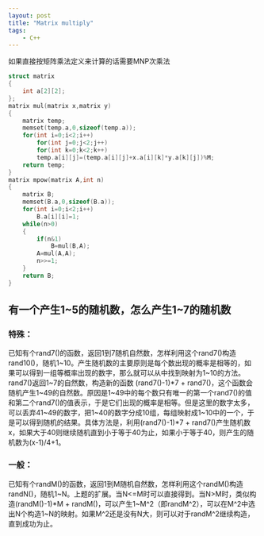 ```yaml
---
layout: post
title: "Matrix multiply"
tags: 
	- C++
---
```

如果直接按矩阵乘法定义来计算的话需要MNP次乘法

```c
struct matrix
{
    int a[2][2];
};
matrix mul(matrix x,matrix y)
{
    matrix temp;
    memset(temp.a,0,sizeof(temp.a));
    for(int i=0;i<2;i++)
        for(int j=0;j<2;j++)
        for(int k=0;k<2;k++)
        temp.a[i][j]=(temp.a[i][j]+x.a[i][k]*y.a[k][j])%M;
    return temp;
}
matrix mpow(matrix A,int n)
{
    matrix B;
    memset(B.a,0,sizeof(B.a));
    for(int i=0;i<2;i++)
        B.a[i][i]=1;
    while(n>0)
    {
        if(n&1)
            B=mul(B,A);
        A=mul(A,A);
        n>>=1;
    }
    return B;
}
```

<!--more--> 

## 有一个产生1~5的随机数，怎么产生1~7的随机数

### 特殊：

已知有个rand7()的函数，返回1到7随机自然数，怎样利用这个rand7()构造rand10()，随机1~10。产生随机数的主要原则是每个数出现的概率是相等的，如果可以得到一组等概率出现的数字，那么就可以从中找到映射为1~10的方法。rand7()返回1~7的自然数，构造新的函数 (rand7()-1)*7 + rand7()，这个函数会随机产生1~49的自然数。原因是1~49中的每个数只有唯一的第一个rand7()的值和第二个rand7()的值表示，于是它们出现的概率是相等。但是这里的数字太多，可以丢弃41~49的数字，把1~40的数字分成10组，每组映射成1~10中的一个，于是可以得到随机的结果。具体方法是，利用(rand7()-1)*7 + rand7()产生随机数x，如果大于40则继续随机直到小于等于40为止，如果小于等于40，则产生的随机数为(x-1)/4+1。

### 一般：

已知有个randM()的函数，返回1到M随机自然数，怎样利用这个randM()构造randN()，随机1~N。上题的扩展。当N<=M时可以直接得到。当N>M时，类似构造(randM()-1)*M + randM()，可以产生1~M^2（即randM^2），可以在M^2中选出N个构造1~N的映射。如果M^2还是没有N大，则可以对于randM^2继续构造，直到成功为止。